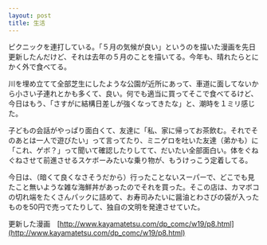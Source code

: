 ```yaml
---
layout: post
title: 生活
---
```

ピクニックを連打している。「５月の気候が良い」というのを描いた漫画を先日更新したんだけど、それは去年の５月のことを描いてる。今年も、晴れたらとにかく外で食べてる。

川を埋め立てて全部芝生にしたような公園が近所にあって、車道に面してないから小さい子連れとかも多くて、良い。何でも適当に買ってそこで食べてるけど、今日はもう、「さすがに結構日差しが強くなってきたな」と、潮時を１ミリ感じた。

子どもの会話がやっぱり面白くて、友達に「私、家に帰ってお茶飲む。それでそのあとは一人で遊びたい」って言ってたり、ミニゲロを吐いた友達（弟かも）に「これ、ゲボ？」って聞いて確認したりしてて、だいたい全部面白い。体をぐねぐねさせて前進させるスケボーみたいな乗り物が、もうけっこう定着してる。

今日は、（暗くて良くなさそうだから）行ったことないスーパーで、どこでも見たこと無いような雑な海鮮丼があったのでそれを買った。そこの店は、カマボコの切れ端をたくさんパックに詰めて、お寿司みたいに醤油とわさびの袋が入ったものを50円で売ってたりして、独自の文明を発達させていた。

更新した漫画　[http://www.kayamatetsu.com/dp_comc/w19/p8.html](http://www.kayamatetsu.com/dp_comc/w19/p8.html)
